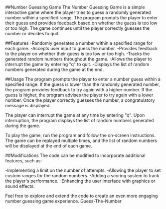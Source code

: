 ##Number Guessing Game
The Number Guessing Game is a simple interactive game where the player tries to guess a randomly generated number within a specified range. The program prompts the player to enter their guess and provides feedback based on whether the guess is too low or too high. The game continues until the player correctly guesses the number or decides to quit.

##Features
-Randomly generates a number within a specified range for each game.
-Accepts user input to guess the number.
-Provides feedback to the player on whether their guess is too low or too high.
-Tracks the generated random numbers throughout the game.
-Allows the player to interrupt the game by entering "q" to quit.
-Displays the list of random numbers generated during the game at the end.

##Usage
The program prompts the player to enter a number guess within a specified range. If the guess is lower than the randomly generated number, the program provides feedback to try again with a higher number. If the guess is higher, the program advises the player to try again with a lower number. Once the player correctly guesses the number, a congratulatory message is displayed.

The player can interrupt the game at any time by entering "q". Upon interruption, the program displays the list of random numbers generated during the game.

To play the game, run the program and follow the on-screen instructions. The game can be replayed multiple times, and the list of random numbers will be displayed at the end of each game.

##Modifications
The code can be modified to incorporate additional features, such as:

-Implementing a limit on the number of attempts.
-Allowing the player to set custom ranges for the random numbers.
-Adding a scoring system to track the player's performance.
-Enhancing the user interface with graphics or sound effects.

Feel free to explore and extend the code to create an even more engaging number guessing game experience. Guess-The-Number
